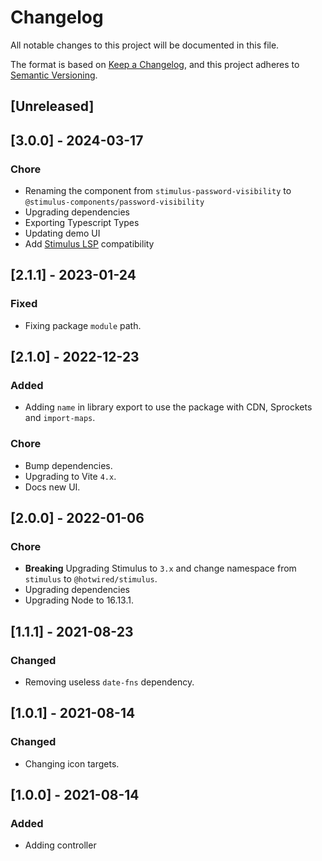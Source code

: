 # Changelog

All notable changes to this project will be documented in this file.

The format is based on [Keep a Changelog](https://keepachangelog.com/en/1.0.0/),
and this project adheres to [Semantic Versioning](https://semver.org/spec/v2.0.0.html).

## [Unreleased]

## [3.0.0] - 2024-03-17

### Chore

- Renaming the component from `stimulus-password-visibility` to `@stimulus-components/password-visibility`
- Upgrading dependencies
- Exporting Typescript Types
- Updating demo UI
- Add [Stimulus LSP](https://github.com/marcoroth/stimulus-lsp) compatibility

## [2.1.1] - 2023-01-24

### Fixed

- Fixing package `module` path.

## [2.1.0] - 2022-12-23

### Added

- Adding `name` in library export to use the package with CDN, Sprockets and `import-maps`.

### Chore

- Bump dependencies.
- Upgrading to Vite `4.x`.
- Docs new UI.

## [2.0.0] - 2022-01-06

### Chore

- **Breaking** Upgrading Stimulus to `3.x` and change namespace from `stimulus` to `@hotwired/stimulus`.
- Upgrading dependencies
- Upgrading Node to 16.13.1.

## [1.1.1] - 2021-08-23

### Changed

- Removing useless `date-fns` dependency.

## [1.0.1] - 2021-08-14

### Changed

- Changing icon targets.

## [1.0.0] - 2021-08-14

### Added

- Adding controller

